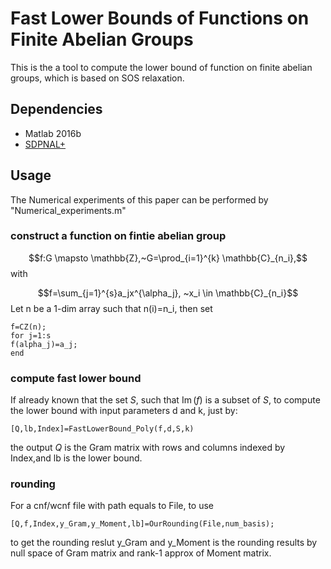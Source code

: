# Fast Lower Bounds of Functions on Finite Abelian Groups

This is the a tool to compute the lower bound of function on finite abelian groups, which is based on SOS relaxation.  

## Dependencies
- Matlab 2016b
- [SDPNAL+](https://blog.nus.edu.sg/mattohkc/softwares/sdpnalplus/)

## Usage
The Numerical experiments of this paper can be performed by "Numerical_experiments.m"

### construct a function on fintie abelian group  
$$f:G \mapsto \mathbb{Z},~G=\prod_{i=1}^{k}  \mathbb{C}_{n_i},$$
with 

$$f=\sum_{j=1}^{s}a_jx^{\alpha_j}, ~x_i \in   \mathbb{C}_{n_i}$$
Let n be a 1-dim array such that n(i)=n_i, then set
```
f=CZ(n);
for j=1:s
f(alpha_j)=a_j;
end
```
### compute fast lower bound  
If already known that the set $S$, such that $\operatorname{Im}(f)$ is a subset of $S$, to compute the lower bound with input parameters d and k, just by:
```
[Q,lb,Index]=FastLowerBound_Poly(f,d,S,k)
```
the output $Q$ is the Gram matrix with rows and columns indexed by Index,and lb is the lower bound.
### rounding
For a cnf/wcnf file with path equals to File, to use
```
[Q,f,Index,y_Gram,y_Moment,lb]=OurRounding(File,num_basis);
```
to get the rounding reslut
y_Gram and y_Moment is the rounding results by null space of Gram matrix and rank-1 approx of Moment matrix.
